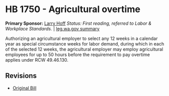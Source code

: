 # HB 1750 - Agricultural overtime
**Primary Sponsor:** [Larry Hoff](/person/leg/hoff_la.md)
*Status: First reading, referred to Labor & Workplace Standards.* | [leg.wa.gov summary](https://app.leg.wa.gov/billsummary?BillNumber=1750&Year=2021)

Authorizing an agricultural employer to select any 12 weeks in a calendar year as special circumstance weeks for labor demand, during which in each of the selected 12 weeks, the agricultural employer may employ agricultural employees for up to 50 hours before the requirement to pay overtime applies under RCW 49.46.130.

## Revisions
* [Original Bill](1/)